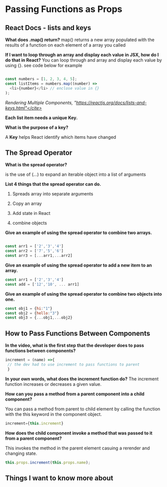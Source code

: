 # Passing Functions as Props

## React Docs - lists and keys

**What does .map() return?**
map() returns a new array populated with the results of a function on each element of a array you called

**If I want to loop through an array and display each value in JSX, how do I do that in React?**
You can loop through and array and display each value by using {}. see code below for example

```js

const numbers = [1, 2, 3, 4, 5];
const listItems = numbers.map((number) =>
  <li>{number}</li> // enclose value in {}
);

```

<cite>Rendering Multiple Components, "https://reactjs.org/docs/lists-and-keys.html"</cite>

**Each list item needs a unique **Key**.**

**What is the purpose of a key?**

A **Key** helps React identify which items have changed

## The Spread Operator

**What is the spread operator?**

is the use of (...) to expand an iterable object into a list of arguments

**List 4 things that the spread operator can do.**

1. Spreads array into separate arguments

2. Copy an array

3. Add state in React

4. combine objects

**Give an example of using the spread operator to combine two arrays.**

```js

const arr1 = ['2','3','4']
const arr2 = ['7','5','6']
const arr3 = [...arr1,...arr2]

```

**Give an example of using the spread operator to add a new item to an array.**

```js
const arr1 = ['2','3','4']
const add = ['12','10', ... arr1]

```

**Give an example of using the spread operator to combine two objects into one.**

```js
const obj1 = {hi:"1"}
const obj2 = {hello:"3"}
const obj3 = {...obj1,...obj2}

```

## How to Pass Functions Between Components

**In the video, what is the first step that the developer does to pass functions between components?**

```js
increment = (name) =>{
 // the dev had to use increment to pass functions to parent
 }
```

**In your own words, what does the increment function do?**
The increment function increases or decreases a given value.

**How can you pass a method from a parent component into a child component?**

You can pass a method from parent to child element by calling the function with the this keyword in the component object.

```js
increment={this.increment}
```

**How does the child component invoke a method that was passed to it from a parent component?**

This invokes the method in the parent element casuing a rerender and changing state.

```js
this.props.increment(this.props.name);
```

## Things I want to know more about
